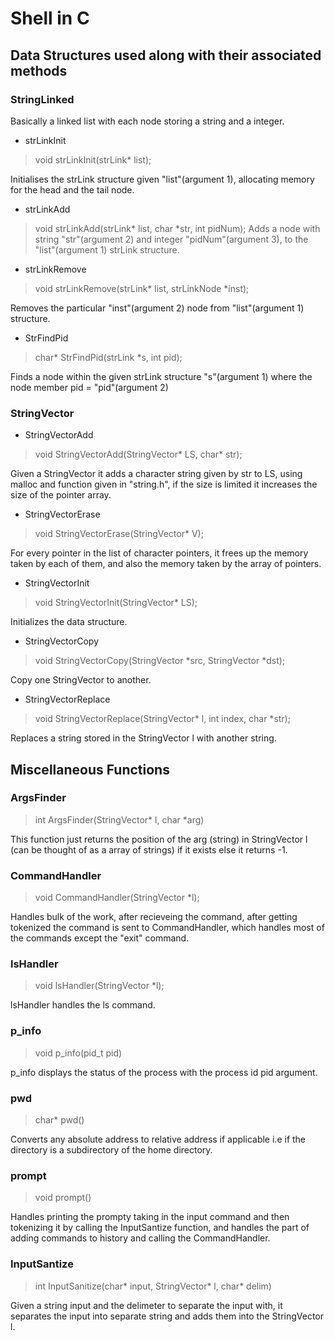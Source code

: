 # Shell in C 

## Data Structures used along with their associated methods

### StringLinked

Basically a linked list with each node storing a string and a integer.

* strLinkInit
>void strLinkInit(strLink* list);

Initialises the strLink structure given "list"(argument 1), allocating memory for the head and the tail node.

* strLinkAdd
>void strLinkAdd(strLink* list, char *str, int pidNum);
Adds a node with string "str"(argument 2) and integer "pidNum"(argument 3), to the "list"(argument 1) strLink structure.

* strLinkRemove
>void strLinkRemove(strLink* list, strLinkNode *inst);

Removes the particular "inst"(argument 2) node from "list"(argument 1) structure.

* StrFindPid
>char* StrFindPid(strLink *s, int pid);

Finds a node within the given strLink structure "s"(argument 1) where the node member pid = "pid"(argument 2)

### StringVector 

* StringVectorAdd
>void StringVectorAdd(StringVector* LS, char* str);

Given a StringVector it adds a character string given by str to LS, using malloc and function given in "string.h", if the size is limited it increases the size of the pointer array. 

* StringVectorErase
>void StringVectorErase(StringVector* V);

For every pointer in the list of character pointers, it frees up the memory taken by each of them, and also the memory taken by the array of pointers.

* StringVectorInit
>void StringVectorInit(StringVector* LS);

Initializes the data structure.

* StringVectorCopy
>void StringVectorCopy(StringVector *src, StringVector *dst);

Copy one StringVector to another.

* StringVectorReplace
>void StringVectorReplace(StringVector* l, int index, char *str);

Replaces a string stored in the StringVector l with another string.

## Miscellaneous Functions 

### ArgsFinder
> int ArgsFinder(StringVector* l, char *arg)

This function just returns the position of the arg (string) in StringVector l (can be thought of as a array of strings) if it exists else it returns -1.

### CommandHandler
>void CommandHandler(StringVector *l);

Handles bulk of the work, after recieveing the command, after getting tokenized the command is sent to CommandHandler, which handles most of the commands except the "exit" command. 

### lsHandler
>void lsHandler(StringVector *l);

lsHandler handles the ls command.

### p_info
>void p_info(pid_t pid)

p_info displays the status of the process with the process id pid argument.

### pwd
>char* pwd()

Converts any absolute address to relative address if applicable i.e if the directory is a subdirectory of the home directory. 

### prompt
>void prompt()

Handles printing the prompty taking in the input command and then tokenizing it by calling the InputSantize  function, and handles the part of adding commands to history and calling the CommandHandler.

### InputSantize
>int InputSanitize(char* input, StringVector* l, char* delim)

Given a string input and the delimeter to separate the input with, it separates the input into separate string and adds them into the StringVector l.

### 


